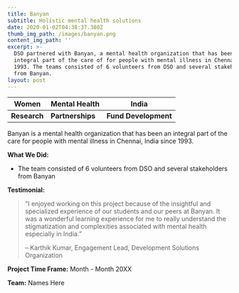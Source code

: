 ```yaml
---
title: Banyan
subtitle: Holistic mental health solutions
date: 2020-01-02T04:38:37.380Z
thumb_img_path: /images/banyan.png
content_img_path: ''
excerpt: >-
  DSO partnered with Banyan, a mental health organization that has been an
  integral part of the care of for people with mental illness in Chennai since
  1993. The teams consisted of 6 volunteers from DSO and several stakeholders
  from Banyan.
layout: post
---
```

| **Women**    | **Mental Health** | **India**            |
| ------------ | ----------------- | -------------------- |
| **Research** | **Partnerships**  | **Fund Development** |

Banyan is a mental health organization that has been an integral part of the care for people with mental illness in Chennai, India since 1993.

**What We Did:**

* The team consisted of 6 volunteers from DSO and several stakeholders from Banyan

**Testimonial:**

> “I enjoyed working on this project because of the insightful and specialized experience of our students and our peers at Banyan. It was a wonderful learning experience for me to really understand the stigmatization and complexities associated with mental health especially in India.”
>
> – Karthik Kumar, Engagement Lead, Development Solutions Organization

**Project Time Frame:** Month - Month 20XX

**Team:** Names Here

